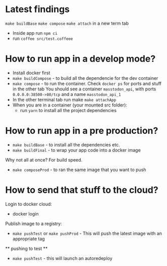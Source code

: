 

# Latest findings

`make buildBase`
`make compose`
`make attach` in a new term tab
- Inside app run `npm ci`
- run  `coffee src/test.coffeee`

# How to run app in a develop mode?

- Install docker first
- `make buildCompose` - to build all the dependencie for the dev container
- `make compose` - to run the container. Check `docker ps` for ports and stuff in the other tab
	You should see a container `masstodon_api`, with ports `0.0.0.0:38500->80/tcp` and a name `masstodon_api_1`
- In the other terminal tab run make `make attachApp`
- When you are in a container (your mounted src folder):
	- run `yarn` to install all the project dependencies


# How to run app in a pre production?

- `make buildBase` - to install all the dependencies etc.
- `make buildFinal` - to wrap your app code into a docker image

Why not all at once? For build speed.

- `make composeProd` - to ran the same image that you want to push


# How to send that stuff to the cloud?

Login to docker cloud:
- docker login

Publish image to a registry:
- `make pushTest` or `make pushProd` - This will push the latest image with an appropriate tag

** pushing to test **

- `make pushTest` - this will launch an autoredeploy
